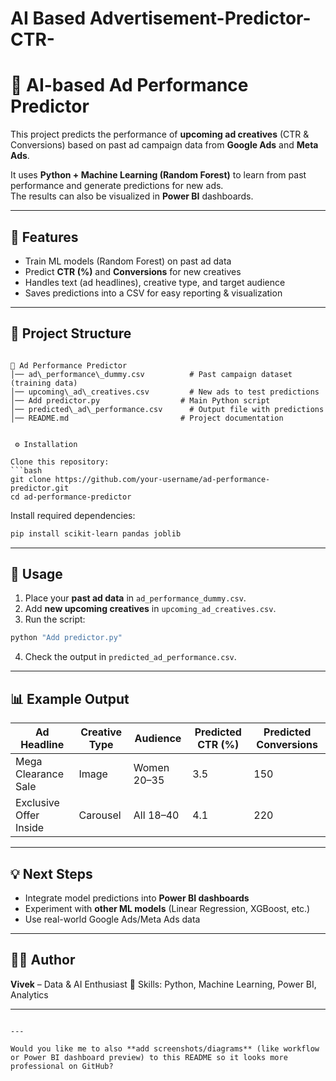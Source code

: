 # AI Based Advertisement-Predictor-CTR-

# 🧠 AI-based Ad Performance Predictor  

This project predicts the performance of **upcoming ad creatives** (CTR & Conversions) based on past ad campaign data from **Google Ads** and **Meta Ads**.  

It uses **Python + Machine Learning (Random Forest)** to learn from past performance and generate predictions for new ads.  
The results can also be visualized in **Power BI** dashboards.  

---

## 📌 Features
- Train ML models (Random Forest) on past ad data  
- Predict **CTR (%)** and **Conversions** for new creatives  
- Handles text (ad headlines), creative type, and target audience  
- Saves predictions into a CSV for easy reporting & visualization  

---

## 📂 Project Structure
```

📁 Ad Performance Predictor
│── ad\_performance\_dummy.csv          # Past campaign dataset (training data)
│── upcoming\_ad\_creatives.csv         # New ads to test predictions
│── Add predictor.py                  # Main Python script
│── predicted\_ad\_performance.csv      # Output file with predictions
│── README.md                         # Project documentation


 ⚙️ Installation

Clone this repository:
```bash
git clone https://github.com/your-username/ad-performance-predictor.git
cd ad-performance-predictor
````

Install required dependencies:

```bash
pip install scikit-learn pandas joblib
```

---

## 🚀 Usage

1. Place your **past ad data** in `ad_performance_dummy.csv`.
2. Add **new upcoming creatives** in `upcoming_ad_creatives.csv`.
3. Run the script:

```bash
python "Add predictor.py"
```

4. Check the output in `predicted_ad_performance.csv`.

---

## 📊 Example Output

| Ad Headline            | Creative Type | Audience    | Predicted CTR (%) | Predicted Conversions |
| ---------------------- | ------------- | ----------- | ----------------- | --------------------- |
| Mega Clearance Sale    | Image         | Women 20–35 | 3.5               | 150                   |
| Exclusive Offer Inside | Carousel      | All 18–40   | 4.1               | 220                   |

---

## 💡 Next Steps

* Integrate model predictions into **Power BI dashboards**
* Experiment with **other ML models** (Linear Regression, XGBoost, etc.)
* Use real-world Google Ads/Meta Ads data

---

## 👨‍💻 Author

**Vivek** – Data & AI Enthusiast
📌 Skills: Python, Machine Learning, Power BI, Analytics

---

```

---

Would you like me to also **add screenshots/diagrams** (like workflow or Power BI dashboard preview) to this README so it looks more professional on GitHub?
```

